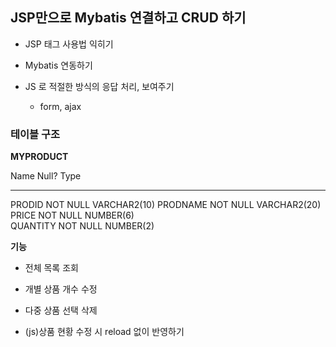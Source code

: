 

## JSP만으로 Mybatis 연결하고 CRUD 하기

- JSP 태그 사용법 익히기

- Mybatis 연동하기

- JS 로 적절한 방식의 응답 처리, 보여주기
	- form, ajax



### 테이블 구조


**MYPRODUCT**

Name     Null?    Type         
-------- -------- ------------ 
PRODID   NOT NULL VARCHAR2(10) 
PRODNAME NOT NULL VARCHAR2(20) 
PRICE    NOT NULL NUMBER(6)    
QUANTITY NOT NULL NUMBER(2)    



**기능**

- 전체 목록 조회

- 개별 상품 개수 수정

- 다중 상품 선택 삭제

- (js)상품 현황 수정 시 reload 없이 반영하기



